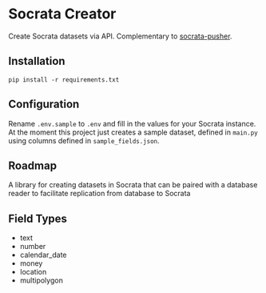 # Socrata Creator
Create Socrata datasets via API. Complementary to [socrata-pusher](https://github.com/timwis/socrata-pusher).

## Installation
`pip install -r requirements.txt`

## Configuration
Rename `.env.sample` to `.env` and fill in the values for your Socrata instance.
At the moment this project just creates a sample dataset, defined in `main.py` using columns defined in `sample_fields.json`.

## Roadmap
A library for creating datasets in Socrata that can be paired with a database reader to facilitate replication from database to Socrata 

## Field Types
* text
* number
* calendar_date
* money
* location
* multipolygon